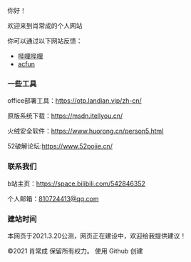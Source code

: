 <p>你好！</p>
<p>欢迎来到肖常成的个人网站 </p>
<p>你可以通过以下网站反馈：</p>

<ul>
  <li> <a href="https://space.bilibili.com/542846352">哔哩哔哩</a> </li>
  <li> <a href="https://www.acfun.cn/u/48681069">acfun</a> </li>
</ul>

### 一些工具

office部署工具：https://otp.landian.vip/zh-cn/

原版系统下载：https://msdn.itellyou.cn/

火绒安全软件：https://www.huorong.cn/person5.html

52破解论坛:https://www.52pojie.cn/

### 联系我们

b站主页：https://space.bilibili.com/542846352

个人邮箱：810724413@qq.com

### 建站时间

本网页于2021.3.20公测，网页正在建设中，欢迎给我提供建议！

©2021 肖常成 保留所有权力。       使用 Github 创建
